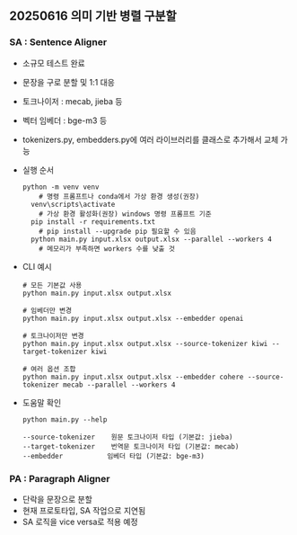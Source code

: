 ## 20250616 의미 기반 병렬 구분할

### SA : Sentence Aligner

- 소규모 테스트 완료
- 문장을 구로 분할 및 1:1 대응
- 토크나이저 : mecab, jieba 등
- 벡터 임베더 : bge-m3 등
- tokenizers.py, embedders.py에 여러 라이브러리를 클래스로 추가해서 교체 가능
- 실행 순서

  ```
  python -m venv venv
      # 명령 프롬프트나 conda에서 가상 환경 생성(권장)
    venv\scripts\activate
      # 가상 환경 활성화(권장) windows 명령 프롬프트 기준
    pip install -r requirements.txt
      # pip install --upgrade pip 필요할 수 있음
    python main.py input.xlsx output.xlsx --parallel --workers 4
      # 메모리가 부족하면 workers 수를 낮출 것
  ```
- CLI 예시

  ```
  # 모든 기본값 사용
  python main.py input.xlsx output.xlsx

  # 임베더만 변경
  python main.py input.xlsx output.xlsx --embedder openai

  # 토크나이저만 변경  
  python main.py input.xlsx output.xlsx --source-tokenizer kiwi --target-tokenizer kiwi

  # 여러 옵션 조합
  python main.py input.xlsx output.xlsx --embedder cohere --source-tokenizer mecab --parallel --workers 4
  ```
- 도움말 확인

  ```
  python main.py --help

  --source-tokenizer    원문 토크나이저 타입 (기본값: jieba)
  --target-tokenizer    번역문 토크나이저 타입 (기본값: mecab)  
  --embedder           임베더 타입 (기본값: bge-m3)
  ```


### PA : Paragraph Aligner

- 단락을 문장으로 분할
- 현재 프로토타입, SA 작업으로 지연됨
- SA 로직을 vice versa로 적용 예정
